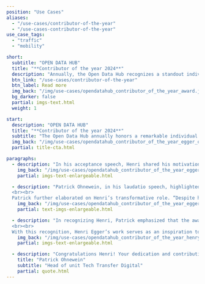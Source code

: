 ```yaml
---
position: "Use Cases"
aliases:
  - "/use-cases/contributor-of-the-year"
  - "/use-cases-contributor-of-the-year"
use_case_tags:
  - "traffic"
  - "mobility"

short:
  subtitle: "OPEN DATA HUB"
  title: "**Contributor of the year 2024**"
  description: "Annually, the Open Data Hub recognizes a standout individual with the Contributor of the Year award, celebrating their outstanding efforts that have greatly enhanced both the community and its influence."
  btn_link: "/use-cases/contributor-of-the-year"
  btn_label: Read more
  img_back: "/img/use-cases/opendatahub_contributor_of_the_year_award.jpg"
  bg_darker: false
  partial: imgs-text.html
  weight: 1

start:
  description: "OPEN DATA HUB"
  title: "**Contributor of the year 2024**"
  subtitle: "The Open Data Hub annually honors a remarkable individual with the Contributor of the Year award recognizing their exceptional efforts in enhancing the community of The Open Data Hub and its impact. This year, the accolade was presented to **Henri Egger**, whose contributions have profoundly influenced the Open Data Hub’s success" 
  img_back: "/img/use-cases/opendatahub_contributor_of_the_year_egger_ohnewein.jpg"
  partial: title-cta.html

paragraphs:
  - description: "In his acceptance speech, Henri shared his motivation for contributing to the Open Data Hub project at NOI Techpark. “The biggest motivation for my contributions,” he stated, “is the project's ability to facilitate data sharing across various fields. This integration can lead to innovative new products and make these processes more accessible to individuals who might not have a technical background.” Henri emphasized how crucial this is for smaller and emerging companies, particularly start-ups at NOI Techpark. “These companies need immediate access to high-quality data to overcome initial hurdles and accelerate their innovation process. The Open Data Hub provides that barrier-free access, allowing them to start quickly and innovate faster.”"
    img_back: "/img/use-cases/opendatahub_contributor_of_the_year_egger_speech.jpg"
    partial: imgs-text-enlargeable.html

  - description: "Patrick Ohnewein, in his laudatio speech, highlighted the significance of Henri’s contributions. “It is with great pride that we present the inaugural Open Data Hub Contributor of the Year Award,” Patrick announced. “This award honors an individual whose work has greatly advanced our goals and impact. It is not merely about technical skills but celebrates collaboration, excellence, and a commitment to building a supportive community.”
  <br><br>
  Patrick further elaborated on Henri’s transformative role. “Despite his youth, Henri Egger has become a source of inspiration, proving that dedication and intellect transcend age. His proactive engagement and insightful suggestions have driven numerous improvements and fostered a culture of innovation and collaboration within the Open Data Hub.”"
    img_back: "/img/use-cases/opendatahub_contributor_of_the_year_egger_ohnewein_handshake.jpg"
    partial: text-imgs-enlargeable.html

  - description: "In recognizing Henri, Patrick emphasized that the award not only celebrates his individual achievements but also the potential within the community. “Henri's story is a testament to the impact one can have regardless of age or background. His contributions exemplify how we can all shape the future of open data and digital innovation.”
  <br><br>
  With this recognition, Henri Egger’s work serves as an inspiration to all, encouraging continued excellence and contribution to the Open Data Hub’s development."
    img_back: "/img/use-cases/opendatahub_contributor_of_the_year_henry_egger.jpg"
    partial: imgs-text-enlargeable.html 

  - description: "Congratulations Henri! Your dedication and contributions are an inspiration to us all."
    title: "Patrick Ohnewein"
    subtitle: "Head of unit Tech Transfer Digital"
    partial: quote.html
---
```

